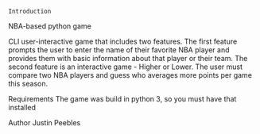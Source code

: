 
    Introduction

NBA-based python game

CLI user-interactive game that includes two features. The first feature prompts the user to enter the name of their favorite NBA player and provides them with basic information about that player or their team. The second feature is an interactive game - Higher or Lower. The user must compare two NBA players and guess who averages more points per game this season.

Requirements The game was build in python 3, so you must have that installed

Author Justin Peebles

